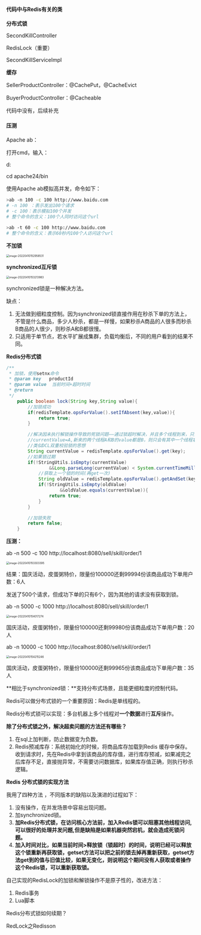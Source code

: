 #### 代码中与Redis有关的类

**分布式锁**

SecondKillController

RedisLock（重要）

SecondKillServiceImpl

**缓存**

SellerProductController：@CachePut，@CacheEvict

BuyerProductController：@Cacheable

代码中没有，后续补充



#### 压测

Apache ab：

打开cmd，输入：

d:

cd apache24/bin

使用Apache ab模拟高并发，命令如下：

```bash
>ab -n 100 -c 100 http://www.baidu.com
# -n 100 ：表示发出100个请求
# -c 100：表示模拟100个并发
# 整个命令的含义：100个人同时访问这个url

>ab -t 60 -c 100 http://www.baidu.com
# 整个命令的含义：表示60秒内100个人访问这个url
```



**不加锁**

<img src="C:\Users\黄睿楠\AppData\Roaming\Typora\typora-user-images\image-20220410152958531.png" alt="image-20220410152958531" style="zoom:50%;" />



**synchronized互斥锁**

<img src="C:\Users\黄睿楠\AppData\Roaming\Typora\typora-user-images\image-20220410153213983.png" alt="image-20220410153213983" style="zoom:50%;" />



synchronized锁是一种解决方法。

缺点：

1. 无法做到细粒度控制。因为synchronized锁直接作用在秒杀下单的方法上，不管是什么商品，多少人秒杀，都是一样慢，如果秒杀A商品的人很多而秒杀B商品的人很少，则秒杀A和B都很慢。
2. 只适用于单节点，若水平扩展成集群，负载均衡后，不同的用户看到的结果不同。



**Redis分布式锁**

```java
/**
 * 加锁，使用setnx命令
 * @param key   productId
 * @param value  当前时间+超时时间
 * @return
 */
    public boolean lock(String key,String value){
        //加锁成功
        if(redisTemplate.opsForValue().setIfAbsent(key,value)){
            return true;
        }

        //解决因未执行解锁操作导致的死锁问题——通过锁超时解决，并且多个线程到来，只会有一个线程获取锁
        //currentValue=A,新来的两个线程A和B的value都是B，则只会有其中一个线程拿到锁
        //类似DCL双重校验锁的思想
        String currentValue = redisTemplate.opsForValue().get(key);
        //如果锁过期
        if(!StringUtils.isEmpty(currentValue)
                &&Long.parseLong(currentValue) < System.currentTimeMillis()){
            //获取上一个锁的时间(再get一次)
            String oldValue = redisTemplate.opsForValue().getAndSet(key,value);
            if(!StringUtils.isEmpty(oldValue)
                    &&oldValue.equals(currentValue)){
                return true;
            }
        }

        //加锁失败
        return false;
    }
```



**压测：**

ab -n 500 -c 100 http://localhost:8080/sell/skill/order/1

<img src="C:\Users\黄睿楠\AppData\Roaming\Typora\typora-user-images\image-20220410153303395.png" alt="image-20220410153303395" style="zoom:50%;" />

结果：国庆活动，皮蛋粥特价，限量份100000还剩99994份该商品成功下单用户数：6人

发送了500个请求，但成功下单的只有6个，因为其他的请求没有获取到锁。



ab -n 5000 -c 1000 http://localhost:8080/sell/skill/order/1

<img src="C:\Users\黄睿楠\AppData\Roaming\Typora\typora-user-images\image-20220410154017274.png" alt="image-20220410154017274" style="zoom:50%;" />

国庆活动，皮蛋粥特价，限量份100000还剩99980份该商品成功下单用户数：20人



ab -n 10000 -c 1000 http://localhost:8080/sell/skill/order/1

<img src="C:\Users\黄睿楠\AppData\Roaming\Typora\typora-user-images\image-20220410154215246.png" alt="image-20220410154215246" style="zoom:50%;" />

国庆活动，皮蛋粥特价，限量份100000还剩99965份该商品成功下单用户数：35人



**相比于synchronized锁：**支持分布式场景，且能更细粒度的控制代码。

Redis可以做分布式锁的一个重要原因：Redis是单线程的。

Redis分布式锁可以实现：多台机器上多个线程对**一个数据**进行**互斥**操作。



**除了分布式锁之外，解决超卖问题的方法还有哪些？**

1. 在sql上加判断，防止数据变为负数。 
2. Redis预减库存：系统初始化的时候，将商品库存加载到Redis 缓存中保存。收到请求时，先在Redis中拿到该商品的库存值，进行库存预减，如果减完之后库存不足，直接抛异常，不需要访问数据库，如果库存值正确，则执行秒杀逻辑。



**Redis 分布式锁的实现方法**

我用了四种方法 ，不同版本的缺陷以及演进的过程如下：

1. 没有操作，在并发场景中容易出现问题。
2. 加synchronized锁。
3. **加Redis分布式锁，在访问核心方法前，加入Redis锁可以阻塞其他线程访问,可以很好的处理并发问题,但是缺陷是如果机器突然宕机，就会造成死锁问题。**
4. **加入时间对比，如果当前时间>释放锁（锁超时）的时间，说明已经可以释放这个锁重新再获取锁，getset方法可以把之前的锁去掉再重新获取，getset方法get到的值与旧值比较，如果无变化，则说明这个期间没有人获取或者操作这个Redis锁，可以重新获取锁。**



自己实现的RedisLock的加锁和解锁操作不是原子性的，改进方法：

1. Redis事务
2. Lua脚本



Redis分布式锁如何续期？

RedLock之Redisson
